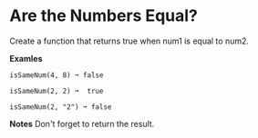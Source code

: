 # Are the Numbers Equal?

Create a function that returns true when num1 is equal to num2.

**Examles**
```
isSameNum(4, 8) ➞ false

isSameNum(2, 2) ➞  true

isSameNum(2, "2") ➞ false
```

**Notes**
Don't forget to return the result.